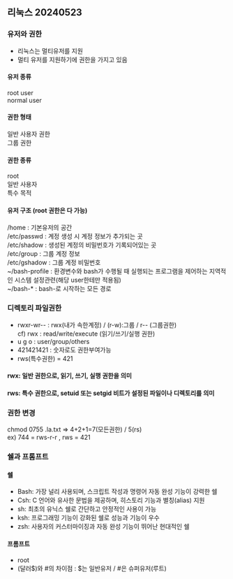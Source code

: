 ## 리눅스 20240523
### 유저와 권한
- 리눅스는 멀티유저를 지원
- 멀티 유저를 지원하기에 권한을 가지고 있음
#### 유저 종류 
root user  
normal user
#### 권한 형태
일반 사용자 권한  
그룹 권한
#### 권한 종류
root  
일반 사용자  
특수 목적
#### 유저 구조 (root 권한은 다 가능)
/home : 기본유저의 공간  
/etc/passwd : 계정 생성 시 계정 정보가 추가되는 곳  
/etc/shadow : 생성된 계정의 비밀번호가 기록되어있는 곳  
/etc/group : 그룹 계정 정보  
/etc/gshadow : 그룹 계정 비밀번호  
~/bash-profile : 환경변수와 bash가 수행될 때 실행되는 프로그램을 제어하는 지역적인 시스템 설정관련(해당 user한테만 적용됨)  
~/bash-* : bash-로 시작하는 모든 경로

### 디렉토리 파일권한
- rwxr-wr-- : rwx(내가 속한계정) / (r-w):그룹 / r-- (그룹권한)  
 cf) rwx : read/write/execute (읽기/쓰기/실행 권한) 
- u g o : user/group/others
- 421421421 : 숫자로도 권한부여가능
- rws(특수권한) = 421
#### rwx: 일반 권한으로, 읽기, 쓰기, 실행 권한을 의미
#### rws: 특수 권한으로, setuid 또는 setgid 비트가 설정된 파일이나 디렉토리를 의미
### 권한 변경 
chmod 0755 .la.txt => 4+2+1=7(모든권한) / 5(rs)  
ex) 744 = rws-r-r , rws = 421
### 쉘과 프롬프트
#### 쉘
- Bash: 가장 널리 사용되며, 스크립트 작성과 명령어 자동 완성 기능이 강력한 쉘
- Csh: C 언어와 유사한 문법을 제공하며, 히스토리 기능과 별칭(alias) 지원
- sh: 최초의 유닉스 쉘로 간단하고 안정적인 사용이 가능
- ksh: 프로그래밍 기능이 강화된 쉘로 성능과 기능이 우수
- zsh: 사용자의 커스터마이징과 자동 완성 기능이 뛰어난 현대적인 쉘
#### 프롬프트
- root
- (달러$)와 #의 차이점 : $는 일반유저 / #은 슈퍼유저(루트)

